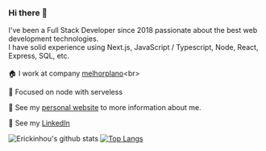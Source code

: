 ### Hi there 👋

I've been a Full Stack Developer since 2018 passionate about the best web development technologies.<br>
I have solid experience using Next.js, JavaScript / Typescript, Node, React, Express, SQL, etc.<br><br>
:house: I work at company [melhorplano]([https://www.dtidigital.com.br/](https://melhorplano.net/))<br>

:book: Focused on node with serveless<br>

:rocket: See my [personal website](https://erickinhou.github.io/Lo-Fi-Portifolio/) to more information about me.<br>

:busts_in_silhouette: See my [LinkedIn](https://www.linkedin.com/in/erick-machado-8553a2133/)<br>


![Erickinhou's github stats](https://github-readme-stats.vercel.app/api?username=Erickinhou&show_icons=true&theme=dark&count_private=true) [![Top Langs](https://github-readme-stats.vercel.app/api/top-langs/?username=Erickinhou&layout=compact&theme=dark)](https://github.com/Erickinhou/github-readme-stats)


